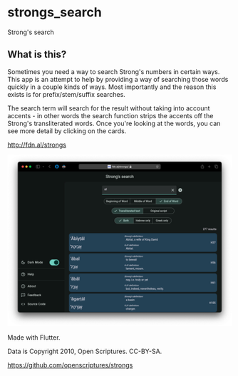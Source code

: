 # strongs_search

Strong's search

## What is this?
    
Sometimes you need a way to search Strong's numbers in certain ways. This app is an attempt to help by providing a way of searching those words quickly in a couple kinds of ways. Most importantly and the reason this exists is for prefix/stem/suffix searches.

The search term will search for the result without taking into account accents - in other words the search function strips the accents off the Strong's transliterated words. Once you're looking at the words, you can see more detail by clicking on the cards.

http://fdn.al/strongs

![Alt text](/img.png?raw=true "screenshot")

Made with Flutter. 

Data is Copyright 2010, Open Scriptures. CC-BY-SA. 

https://github.com/openscriptures/strongs

